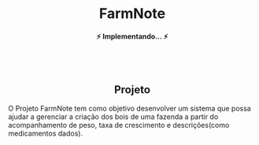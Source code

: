 <meta charset=”UTF-8″>
<h1 align="center"> FarmNote </h1>
<h4 align="center"> ⚡ Implementando... ⚡ </h4>
<br></br>
<h2 align="center"> Projeto </h2>
O Projeto FarmNote tem como objetivo desenvolver um sistema que possa ajudar a gerenciar a criação dos bois de uma fazenda a partir do acompanhamento de peso, taxa de crescimento e descrições(como medicamentos dados).
<br></br>


